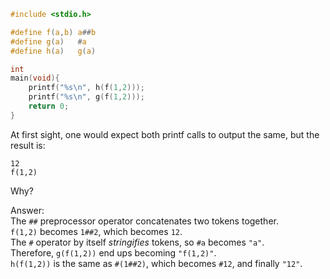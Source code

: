 ```C
#include <stdio.h>

#define f(a,b) a##b
#define g(a)   #a
#define h(a)   g(a)

int 
main(void){
	printf("%s\n", h(f(1,2)));
	printf("%s\n", g(f(1,2)));
	return 0;
}
```
At first sight, one would expect both printf calls to output the same, but the result is:
```
12
f(1,2)
```
Why?

Answer:  
The `##` preprocessor operator concatenates two tokens together.  
`f(1,2)` becomes `1##2`, which becomes `12`.  
The `#` operator by itself _stringifies_ tokens, so `#a` becomes `"a"`.  
Therefore, `g(f(1,2))` end ups becoming `"f(1,2)"`.  
`h(f(1,2))` is the same as `#(1##2)`, which becomes `#12`, and finally `"12"`.
